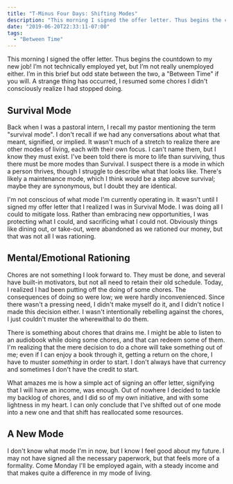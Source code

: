 ```yaml
---
title: "T-Minus Four Days: Shifting Modes"
description: "This morning I signed the offer letter. Thus begins the countdown to my new job! I’m not technically employed yet, but I’m not really unemployed either. I’m in this brief but odd state between the two, a \"Between Time\" if you will. A strange thing has occurred, I resumed some chores I didn't consciously realize I had stopped doing."
date: "2019-06-20T22:33:11-07:00"
tags:
  - "Between Time"
---
```


This morning I signed the offer letter. Thus begins the countdown to my new job! I’m not technically employed yet, but I’m not really unemployed either. I’m in this brief but odd state between the two, a "Between Time" if you will. A strange thing has occurred, I resumed some chores I didn't consciously realize I had stopped doing.

## Survival Mode
Back when I was a pastoral intern, I recall my pastor mentioning the term "survival mode". I don't recall if we had any conversations about what that meant, signified, or implied. It wasn't much of a stretch to realize there are other modes of living, each with their own focus. I can't name them, but I know they must exist. I've been told there is more to life than surviving, thus there must be more modes than Survival. I suspect there is a mode in which a person thrives, though I struggle to describe what that looks like. There's likely a maintenance mode, which I think would be a step above survival; maybe they are synonymous, but I doubt they are identical.

I'm not conscious of what mode I'm currently operating in. It wasn't until I signed my offer letter that I realized I was in Survival Mode. I was doing all I could to mitigate loss. Rather than embracing new opportunities, I was protecting what I could, and sacrificing what I could not. Obviously things like dining out, or take-out, were abandoned as we rationed our money, but that was not all I was rationing.

## Mental/Emotional Rationing
Chores are not something I look forward to. They must be done, and several have built-in motivators, but not all need to retain their old schedule. Today, I realized I had been putting off the doing of some chores. The consequences of doing so were low; we were hardly inconvenienced. Since there wasn't a pressing need, I didn't make myself do it, and I didn't notice I made this decision either. I wasn't intentionally rebelling against the chores, I just couldn't muster the wherewithal to do them.

There is something about chores that drains me. I might be able to listen to an audiobook while doing some chores, and that can redeem some of them. I'm realizing that the mere decision to do a chore will take something out of me; even if I can enjoy a book through it, getting a return on the chore, I have to muster _something_ in order to start. I don't always have that currency and sometimes I don't have the credit to start.

What amazes me is how a simple act of signing an offer letter, signifying that I will have an income, was enough. Out of nowhere I decided to tackle my backlog of chores, and I did so of my own initiative, and with some lightness in my heart. I can only conclude that I've shifted out of one mode into a new one and that shift has reallocated some resources.

## A New Mode
I don't know what mode I'm in now, but I know I feel good about my future. I may not have signed all the necessary paperwork, but that feels more of a formality. Come Monday I'll be employed again, with a steady income and that makes quite a difference in my mode of living.